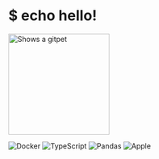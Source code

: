 # $ echo hello!

<picture>
  <source media="(prefers-color-scheme: dark)" srcset="https://gitpets.fly.dev/api?username=cassiusfive&petname=Pedro&theme=dark&species=fox">
  <source media="(prefers-color-scheme: light)" srcset="https://gitpets.fly.dev/api?username=cassiusfive&petname=Pedro&theme=light&species=fox">
  <img alt="Shows a gitpet" src="[https://gitpets.fly.dev/api?username=cassiusfive&petname=Kristofferson](https://gitpets.fly.dev/api?username=cassiusfive&petname=Pedro&theme=dark&species=fox)" width="200px">
</picture>


![Docker](https://img.shields.io/badge/docker-%230db7ed.svg?style=for-the-badge&logo=docker&logoColor=white)
![TypeScript](https://img.shields.io/badge/typescript-%23007ACC.svg?style=for-the-badge&logo=typescript&logoColor=white)
![Pandas](https://img.shields.io/badge/pandas-%23150458.svg?style=for-the-badge&logo=pandas&logoColor=white)
![Apple](https://img.shields.io/badge/Apple-%23000000.svg?style=for-the-badge&logo=apple&logoColor=white)
